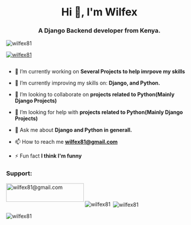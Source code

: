 <h1 align="center">Hi 👋, I'm Wilfex</h1>
<h3 align="center">A Django Backend developer from Kenya.</h3>

<p align="left"> <img src="https://komarev.com/ghpvc/?username=wilfex81&label=Profile%20views&color=0e75b6&style=flat" alt="wilfex81" /> </p>

<p align="left"> <a href="https://github.com/ryo-ma/github-profile-trophy"><img src="https://github-profile-trophy.vercel.app/?username=wilfex81" alt="wilfex81" /></a> </p>

<p align="left"> <a href="https://twitter.com/" target="blank"><img src="https://img.shields.io/twitter/follow/?logo=twitter&style=for-the-badge" alt="" /></a> </p>

- 🔭 I’m currently working on **Several Projects to help imrpove my skills**

- 🌱 I’m currently improving my skills on: **Django, and Python.**

- 👯 I’m looking to collaborate on **projects related to Python(Mainly Django Projects)**

- 🤝 I’m looking for help with **projects related to Python(Mainly Django Projects)**

- 💬 Ask me about **Django and Python in generall.**

- 📫 How to reach me **wilfex81@gmail.com**

- ⚡ Fun fact **I think I'm funny**
<h3 align="left">Support:</h3>
<p><a href="https://www.buymeacoffee.com/wilfex81@gmail.com"> <img align="left" src="https://cdn.buymeacoffee.com/buttons/v2/default-yellow.png" height="50" width="210" alt="wilfex81@gmail.com" /></a></p><br><br>

<p><img align="left" src="https://github-readme-stats.vercel.app/api/top-langs?username=wilfex81&show_icons=true&locale=en&layout=compact" alt="wilfex81" /></p>

<p>&nbsp;<img align="center" src="https://github-readme-stats.vercel.app/api?username=wilfex81&show_icons=true&locale=en" alt="wilfex81" /></p>

<p><img align="center" src="https://github-readme-streak-stats.herokuapp.com/?user=wilfex81&" alt="wilfex81" /></p>
